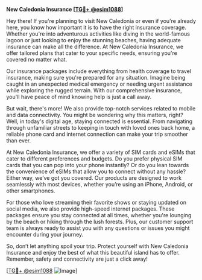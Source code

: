 **New Caledonia Insurance [[TG💪+ @esim1088](https://t.me/s/esim1088)]**

Hey there! If you're planning to visit New Caledonia or even if you're already here, you know how important it is to have the right insurance coverage. Whether you're into adventurous activities like diving in the world-famous lagoon or just looking to enjoy the stunning beaches, having adequate insurance can make all the difference. At New Caledonia Insurance, we offer tailored plans that cater to your specific needs, ensuring you're covered no matter what.

Our insurance packages include everything from health coverage to travel insurance, making sure you're prepared for any situation. Imagine being caught in an unexpected medical emergency or needing urgent assistance while exploring the rugged terrain. With our comprehensive insurance, you'll have peace of mind knowing help is just a call away. 

But wait, there's more! We also provide top-notch services related to mobile and data connectivity. You might be wondering why this matters, right? Well, in today's digital age, staying connected is essential. From navigating through unfamiliar streets to keeping in touch with loved ones back home, a reliable phone card and internet connection can make your trip smoother than ever. 

At New Caledonia Insurance, we offer a variety of SIM cards and eSIMs that cater to different preferences and budgets. Do you prefer physical SIM cards that you can pop into your phone instantly? Or do you lean towards the convenience of eSIMs that allow you to connect without any hassle? Either way, we’ve got you covered. Our products are designed to work seamlessly with most devices, whether you’re using an iPhone, Android, or other smartphones. 

For those who love streaming their favorite shows or staying updated on social media, we also provide high-speed internet packages. These packages ensure you stay connected at all times, whether you're lounging by the beach or hiking through the lush forests. Plus, our customer support team is always ready to assist you with any questions or issues you might encounter during your journey.

So, don’t let anything spoil your trip. Protect yourself with New Caledonia Insurance and enjoy the best of what this beautiful island has to offer. Remember, safety and connectivity are just a click away!

[[TG💪+ @esim1088](https://t.me/s/esim1088) ![Image](https://i.postimg.cc/Y0z9fWf4/image.png)]
